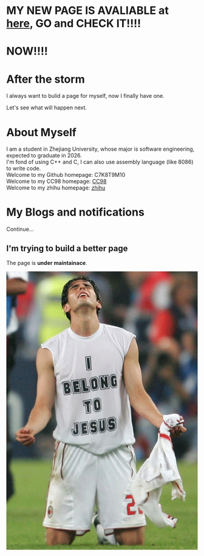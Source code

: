  

# MY NEW PAGE IS AVALIABLE at [here](https://c7k8t9m10.github.io/firmkdocs/), GO and CHECK IT!!!!
#                                                   NOW!!!!


# After the storm
I always want to bulid a page for myself, now I finally have one.  

Let's see what will happen next. 


# About Myself
I am a student in Zhejiang University, whose major is software engineering, expected to graduate in 2026.  
I'm fond of using C++ and C, I can also use assembly language (like 8086) to write code.  
Welcome to my Github homepage: C7K8T9M10  
Welcome to my CC98 homepage: [CC98](https://www.cc98.org/user/id/700872)  
Welcome to my zhihu homepage: [zhihu](https://www.zhihu.com/people/wang-zi-wen-82-66)  

# My Blogs and notifications
Continue...  
## I'm trying to build a better page
The page is **under maintainace**.


![Kaka](https://raw.githubusercontent.com/C7K8T9M10/c7k8t9m10.github.io/main/Know%20Your%20Enemy%20(Part%2032%20-%20The%20Information%20War%20II).jpg)
